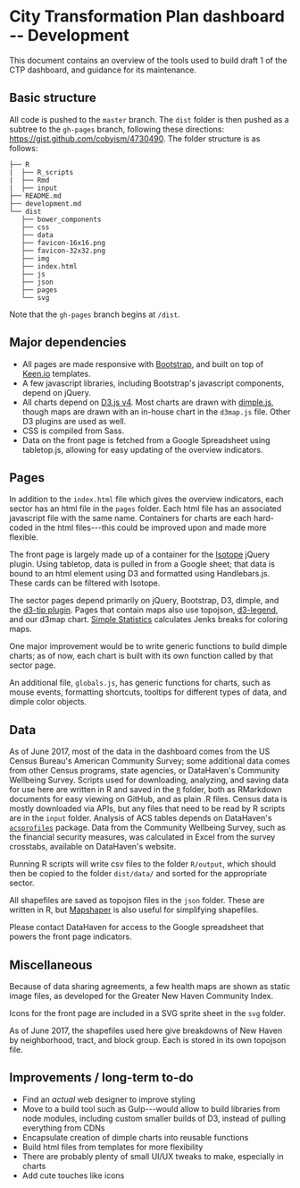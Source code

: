 # City Transformation Plan dashboard -- Development

This document contains an overview of the tools used to build draft 1 of the CTP dashboard, and guidance for its maintenance.

## Basic structure

All code is pushed to the `master` branch. The `dist` folder is then pushed as a subtree to the `gh-pages` branch, following these directions: https://gist.github.com/cobyism/4730490. The folder structure is as follows:

```
├── R
|  ├── R_scripts
|  ├── Rmd
|  ├── input
├── README.md
├── development.md
└── dist
   ├── bower_components
   ├── css
   ├── data
   ├── favicon-16x16.png
   ├── favicon-32x32.png
   ├── img
   ├── index.html
   ├── js
   ├── json
   ├── pages
   └── svg
```

Note that the `gh-pages` branch begins at `/dist`.

## Major dependencies

* All pages are made responsive with [Bootstrap](http://getbootstrap.com/), and built on top of [Keen.io](https://github.com/keen/dashboards) templates.
* A few javascript libraries, including Bootstrap's javascript components, depend on jQuery.
* All charts depend on [D3.js v4](https://github.com/d3/d3). Most charts are drawn with [dimple.js](https://github.com/PMSI-AlignAlytics/dimple), though maps are drawn with an in-house chart in the `d3map.js` file. Other D3 plugins are used as well.
* CSS is compiled from Sass.
* Data on the front page is fetched from a Google Spreadsheet using tabletop.js, allowing for easy updating of the overview indicators.

## Pages

In addition to the `index.html` file which gives the overview indicators, each sector has an html file in the `pages` folder. Each html file has an associated javascript file with the same name. Containers for charts are each hard-coded in the html files---this could be improved upon and made more flexible.

The front page is largely made up of a container for the [Isotope](https://isotope.metafizzy.co/) jQuery plugin. Using tabletop, data is pulled in from a Google sheet; that data is bound to an html element using D3 and formatted using Handlebars.js. These cards can be filtered with Isotope.

The sector pages depend primarily on jQuery, Bootstrap, D3, dimple, and the [d3-tip plugin](https://github.com/Caged/d3-tip). Pages that contain maps also use topojson, [d3-legend](http://d3-legend.susielu.com/), and our d3map chart. [Simple Statistics](https://simplestatistics.org/) calculates Jenks breaks for coloring maps.

One major improvement would be to write generic functions to build dimple charts; as of now, each chart is built with its own function called by that sector page.

An additional file, `globals.js`, has generic functions for charts, such as mouse events, formatting shortcuts, tooltips for different types of data, and dimple color objects.   

## Data

As of June 2017, most of the data in the dashboard comes from the US Census Bureau's American Community Survey; some additional data comes from other Census programs, state agencies, or DataHaven's Community Wellbeing Survey. Scripts used for downloading, analyzing, and saving data for use here are written in R and saved in the [`R`](R) folder, both as RMarkdown documents for easy viewing on GitHub, and as plain .R files. Census data is mostly downloaded via APIs, but any files that need to be read by R scripts are in the `input` folder. Analysis of ACS tables depends on DataHaven's [`acsprofiles`](https://github.com/CT-Data-Haven/acsprofiles) package. Data from the Community Wellbeing Survey, such as the financial security measures, was calculated in Excel from the survey crosstabs, available on DataHaven's website.

Running R scripts will write csv files to the folder `R/output`, which should then be copied to the folder `dist/data/` and sorted for the appropriate sector.

All shapefiles are saved as topojson files in the `json` folder. These are written in R, but [Mapshaper](http://mapshaper.org/) is also useful for simplifying shapefiles.

Please contact DataHaven for access to the Google spreadsheet that powers the front page indicators.

## Miscellaneous

Because of data sharing agreements, a few health maps are shown as static image files, as developed for the Greater New Haven Community Index.

Icons for the front page are included in a SVG sprite sheet in the `svg` folder.

As of June 2017, the shapefiles used here give breakdowns of New Haven by neighborhood, tract, and block group. Each is stored in its own topojson file.

## Improvements / long-term to-do

* Find an *actual* web designer to improve styling
* Move to a build tool such as Gulp---would allow to build libraries from node modules, including custom smaller builds of D3, instead of pulling everything from CDNs
* Encapsulate creation of dimple charts into reusable functions
* Build html files from templates for more flexibility
* There are probably plenty of small UI/UX tweaks to make, especially in charts
* Add cute touches like icons
